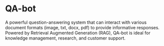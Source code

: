 # QA-bot
A powerful question-answering system that can interact with various document formats (image, txt, docx, pdf) to provide informative responses. Powered by Retrieval Augmented Generation (RAG), QA-bot is ideal for knowledge management, research, and customer support.
